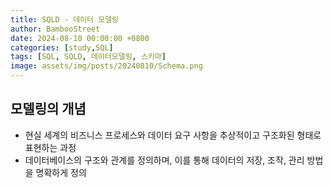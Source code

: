 ```yaml
---
title: SQLD - 데이터 모델링
author: BambooStreet
date: 2024-08-10 00:00:00 +0800
categories: [study,SQL]
tags: [SQL, SQLD, 데이터모델링, 스키마]
image: assets/img/posts/20240810/Schema.png
---
```


## 모델링의 개념

* 현실 세계의 비즈니스 프로세스와 데이터 요구 사항을 추상적이고 구조화된 형태로 표현하는 과정
* 데이터베이스의 구조와 관계를 정의하며, 이를 통해 데이터의 저장, 조작, 관리 방법을 명확하게 정의


